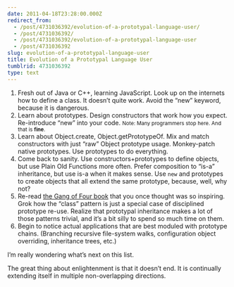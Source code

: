 ```yaml
---
date: 2011-04-18T23:28:00.000Z
redirect_from:
  - /post/4731036392/evolution-of-a-prototypal-language-user/
  - /post/4731036392/
  - /post/4731036392/evolution-of-a-prototypal-language-user
  - /post/4731036392
slug: evolution-of-a-prototypal-language-user
title: Evolution of a Prototypal Language User
tumblrid: 4731036392
type: text
---
```

<ol><li>Fresh out of Java or C++, learning JavaScript.  Look up on the internets how to define a class.  It doesn&rsquo;t quite work.  Avoid the &ldquo;new&rdquo; keyword, because it is dangerous.</li>
<li>Learn about prototypes.  Design constructors that work how you expect.  Re-introduce &ldquo;new&rdquo; into your code. <small>Note: Many programmers stop here.  And that is <strong>fine</strong>.</small></li>
<li>Learn about Object.create, Object.getPrototypeOf.  Mix and match constructors with just &ldquo;raw&rdquo; Object prototype usage.  Monkey-patch native prototypes.  Use prototypes to do everything.</li>
<li>Come back to sanity.  Use constructors+prototypes to define objects, but use Plain Old Functions more often.  Prefer composition to &ldquo;is-a&rdquo; inheritance, but use is-a when it makes sense.  Use <code>new</code> and prototypes to create objects that all extend the same prototype, because, well, why not?</li>
<li>Re-read <a href="http://en.wikipedia.org/wiki/Design_Patterns">the Gang of Four book</a> that you once thought was so inspiring.  Grok how the &ldquo;class&rdquo; pattern is just a special case of disciplined prototype re-use.  Realize that prototypal inheritance makes a lot of those patterns trivial, and it&rsquo;s a bit silly to spend so much time on them.</li>
<li>Begin to notice actual applications that are best moduled with prototype chains.  (Branching recursive file-system walks, configuration object overriding, inheritance trees, etc.)</li>
</ol><p>I&rsquo;m really wondering what&rsquo;s next on this list.</p>

<p>The great thing about enlightenment is that it doesn&rsquo;t end.  It is continually extending itself in multiple non-overlapping directions.</p>
